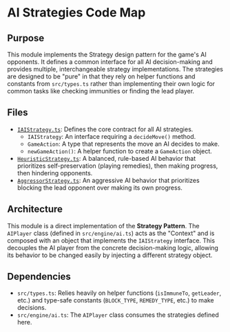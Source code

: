 # AI Strategies Code Map

## Purpose

This module implements the Strategy design pattern for the game's AI opponents. It defines a common interface for all AI decision-making and provides multiple, interchangeable strategy implementations. The strategies are designed to be "pure" in that they rely on helper functions and constants from `src/types.ts` rather than implementing their own logic for common tasks like checking immunities or finding the lead player.

## Files

- [`IAIStrategy.ts`](../../../../src/engine/strategies/IAIStrategy.ts): Defines the core contract for all AI strategies.
  - `IAIStrategy`: An interface requiring a `decideMove()` method.
  - `GameAction`: A type that represents the move an AI decides to make.
  - `newGameAction()`: A helper function to create a `GameAction` object.
- [`HeuristicStrategy.ts`](../../../../src/engine/strategies/HeuristicStrategy.ts): A balanced, rule-based AI behavior that prioritizes self-preservation (playing remedies), then making progress, then hindering opponents.
- [`AggressorStrategy.ts`](../../../../src/engine/strategies/AggressorStrategy.ts): An aggressive AI behavior that prioritizes blocking the lead opponent over making its own progress.

## Architecture

This module is a direct implementation of the **Strategy Pattern**. The `AIPlayer` class (defined in `src/engine/ai.ts`) acts as the "Context" and is composed with an object that implements the `IAIStrategy` interface. This decouples the AI player from the concrete decision-making logic, allowing its behavior to be changed easily by injecting a different strategy object.

## Dependencies

- `src/types.ts`: Relies heavily on helper functions (`isImmuneTo`, `getLeader`, etc.) and type-safe constants (`BLOCK_TYPE`, `REMEDY_TYPE`, etc.) to make decisions.
- `src/engine/ai.ts`: The `AIPlayer` class consumes the strategies defined here. 